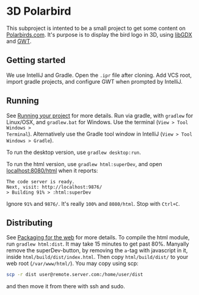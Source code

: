 # 3D Polarbird

This subproject is intented to be a small project to get some content on [Polarbirds.com](http://www.polarbirds.com).
It's purpose is to display the bird logo in 3D, using [libGDX](https://libgdx.badlogicgames.com/) and [GWT](http://www.gwtproject.org/).

## Getting started

We use IntelliJ and Gradle. Open the <code>.ipr</code> file after cloning.
Add VCS root, import gradle projects, and configure GWT when prompted by IntelliJ.

## Running

See [Running your project](https://github.com/libgdx/libgdx/wiki/Gradle-and-Intellij-IDEA#running-your-project) for more details.
Run via gradle, with <code>gradlew</code> for Linux/OSX, and <code>gradlew.bat</code> for Windows.
Use the terminal (<code>View > Tool Windows > Terminal</code>).
Alternatively use the Gradle tool window in IntelliJ (<code>View > Tool Windows > Gradle</code>).

To run the desktop version, use <code>gradlew desktop:run</code>.

To run the html version, use <code>gradlew html:superDev</code>, 
and open [localhost:8080/html](http://localhost:8080/html/) when it reports:
```
The code server is ready.      
Next, visit: http://localhost:9876/
> Building 91% > :html:superDev
```
Ignore <code>91%</code> and <code>9876/</code>. It's really <code>100%</code> and <code>8080/html</code>. 
Stop with <code>Ctrl+C</code>. 

## Distributing

See [Packaging for the web](https://github.com/libgdx/libgdx/wiki/Gradle-on-the-Commandline#packaging-for-the-web) for more details.
To compile the html module, run <code>gradlew html:dist</code>. It may take 15 minutes to get past 80%.
Manyally remove the superDev-button, by removing the <code>a</code>-tag with javascript in it, inside <code>html/build/dist/index.html</code>.
Then copy <code>html/build/dist/</code> to your web root (<code>/var/www/html/</code>).
You may copy using scp:
```bash
scp -r dist user@remote.server.com:/home/user/dist
```
and then move it from there with ssh and sudo.
